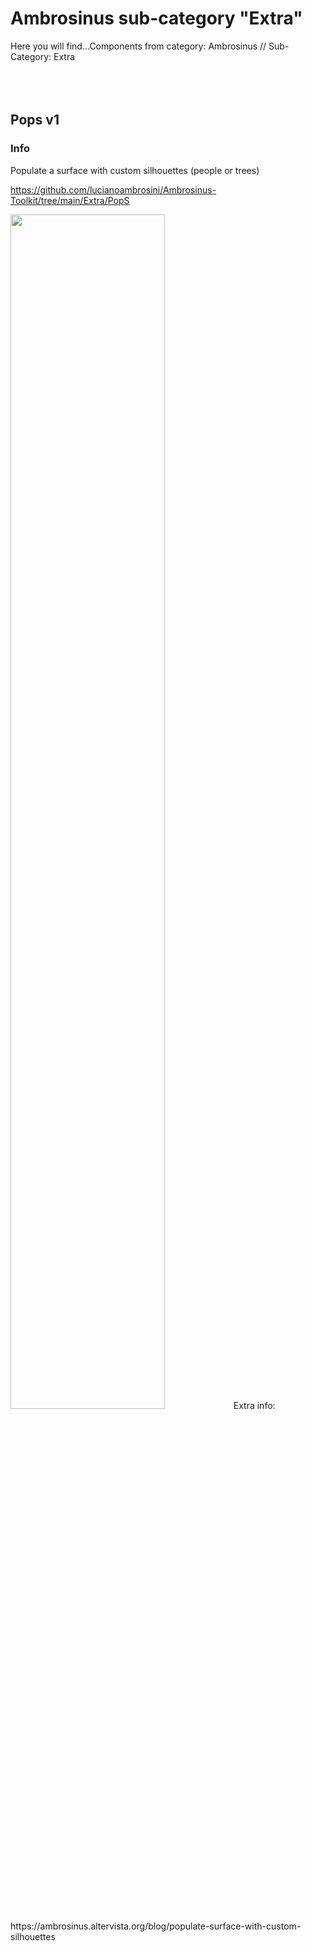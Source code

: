 # Ambrosinus sub-category "Extra"
  Here you will find...Components from category: Ambrosinus // Sub-Category: Extra  
<br>
<br>
<br>

## Pops v1
### Info
Populate a surface with custom silhouettes (people or trees)

https://github.com/lucianoambrosini/Ambrosinus-Toolkit/tree/main/Extra/PopS

<img src="https://ambrosinus.altervista.org/blog/wp-content/uploads/2022/09/PopS_v1-4.jpg" width="70%" height="70%">
Extra info: https://ambrosinus.altervista.org/blog/populate-surface-with-custom-silhouettes
